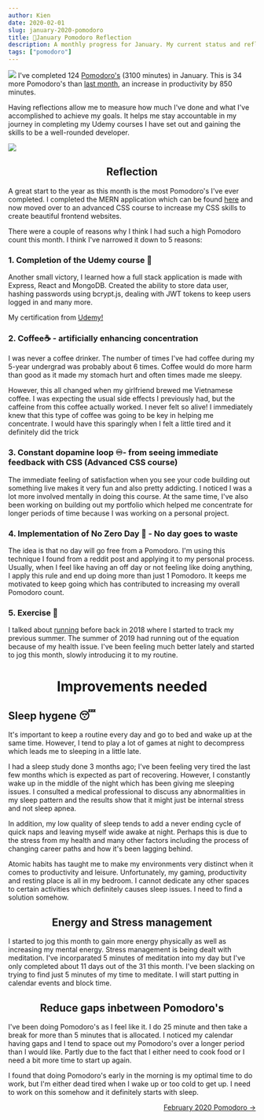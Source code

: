 ```yaml
---
author: Kien
date: 2020-02-01
slug: january-2020-pomodoro
title: 🍅January Pomodoro Reflection
description: A monthly progress for January. My current status and reflection on my productivity, goals and achievements.
tags: ["pomodoro"]
---
```


![](https://images.unsplash.com/photo-1507732052797-d22258ac2f96?ixlib=rb-1.2.1&ixid=eyJhcHBfaWQiOjEyMDd9&auto=format&fit=crop&w=1350&q=80)
I've completed 124 [Pomodoro's](/022-pomodoro-technique/) (3100 minutes) in January. This is 34 more Pomodoro's than [last month](/076-december-2019-pomodoro/), an increase in productivity by 850 minutes.

Having reflections allow me to measure how much I've done and what I've accomplished to achieve my goals. It helps me stay accountable in my journey in completing my Udemy courses I have set out and gaining the skills to be a well-rounded developer.

![](/pomotodojan2020.png)

## <center> Reflection </center>

A great start to the year as this month is the most Pomodoro's I've ever completed. I completed the MERN application which can be found [here](https://mern-places-udemy.firebaseapp.com/) and now moved over to an advanced CSS course to increase my CSS skills to create beautiful frontend websites.

There were a couple of reasons why I think I had such a high Pomodoro count this month. I think I've narrowed it down to 5 reasons:

### 1. Completion of the Udemy course 💪 

Another small victory, I learned how a full stack application is made with Express, React and MongoDB. Created the ability to store data user, hashing passwords using bcrypt.js, dealing with JWT tokens to keep users logged in and many more.

My certification from <a href="https://www.udemy.com/certificate/UC-JWMOPYQP/" target="_blank">Udemy!</a>

### 2. Coffee☕ - artificially enhancing concentration 

I was never a coffee drinker. The number of times I've had coffee during my 5-year undergrad was probably about 6 times. Coffee would do more harm than good as it made my stomach hurt and often times made me sleepy.

However, this all changed when my girlfriend brewed me Vietnamese coffee. I was expecting the usual side effects I previously had, but the caffeine from this coffee actually worked. I never felt so alive! I immediately knew that this type of coffee was going to be key in helping me concentrate. I would have this sparingly when I felt a little tired and it definitely did the trick

### 3. Constant dopamine loop ♾- from seeing immediate feedback with CSS (Advanced CSS course)

The immediate feeling of satisfaction when you see your code building out something live makes it very fun and also pretty addicting. I noticed I was a lot more involved mentally in doing this course. At the same time, I've also been working on building out my portfolio which helped me concentrate for longer periods of time because I was working on a personal project.

### 4. Implementation of No Zero Day 🚫 - No day goes to waste

The idea is that no day will go free from a Pomodoro. I'm using this technique I found from a reddit post and applying it to my personal process. Usually, when I feel like having an off day or not feeling like doing anything, I apply this rule and end up doing more than just 1 Pomodoro. It keeps me motivated to keep going which has contributed to increasing my overall Pomodoro count.

### 5. Exercise 👟

I talked about [running](/008-managing-energy/) before back in 2018 where I started to track my previous summer. The summer of 2019 had running out of the equation because of my health issue. I've been feeling much better lately and started to jog this month, slowly introducing it to my routine.

# <center> Improvements needed </center>

## Sleep hygene 😴

It's important to keep a routine every day and go to bed and wake up at the same time. However, I tend to play a lot of games at night to decompress which leads me to sleeping in a little late.

I had a sleep study done 3 months ago; I've been feeling very tired the last few months which is expected as part of recovering. However, I constantly wake up in the middle of the night which has been giving me sleeping issues. I consulted a medical professional to discuss any abnormalities in my sleep pattern and the results show that it might just be internal stress and not sleep apnea.

In addition, my low quality of sleep tends to add a never ending cycle of quick naps and leaving myself wide awake at night. Perhaps this is due to the stress from my health and many other factors including the process of changing career paths and how it's been lagging behind.

Atomic habits has taught me to make my environments very distinct when it comes to productivity and leisure. Unfortunately, my gaming, productivity and resting place is all in my bedroom. I cannot dedicate any other spaces to certain activities which definitely causes sleep issues. I need to find a solution somehow.

## <center> Energy and Stress management </center>

I started to jog this month to gain more energy physically as well as increasing my mental energy. Stress management is being dealt with meditation. I've incorparated 5 minutes of meditation into my day but I've only completed about 11 days out of the 31 this month. I've been slacking on trying to find just 5 minutes of my time to meditate. I will start putting in calendar events and block time.

## <center> Reduce gaps inbetween Pomodoro's </center>

I've been doing Pomodoro's as I feel like it. I do 25 minute and then take a break for more than 5 minutes that is allocated. I noticed my calendar having gaps and I tend to space out my Pomodoro's over a longer period than I would like. Partly due to the fact that I either need to cook food or I need a bit more time to start up again.

I found that doing Pomodoro's early in the morning is my optimal time to do work, but I'm either dead tired when I wake up or too cold to get up. I need to work on this somehow and it definitely starts with sleep.

<div align="right"><a href="/069-february-2020-pomodoro/">February 2020 Pomodoro &rarr;</a></div>
